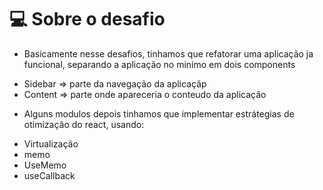 # 💻 Sobre o desafio

* Basicamente nesse desafios, tinhamos que refatorar uma aplicação ja funcional, separando a aplicação no minimo em dois components
- Sidebar => parte da navegação da aplicaçãp
- Content => parte onde apareceria o conteudo da aplicação

* Alguns modulos depois tinhamos que implementar estrátegias de otimização do react, usando:
- Virtualização
- memo
- UseMemo
- useCallback
